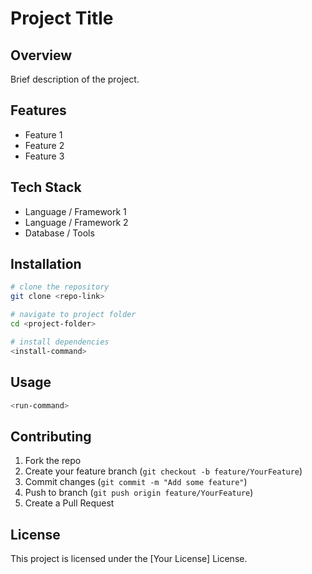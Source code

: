 # Project Title

## Overview
Brief description of the project.

## Features
- Feature 1
- Feature 2
- Feature 3

## Tech Stack
- Language / Framework 1
- Language / Framework 2
- Database / Tools

## Installation
```bash
# clone the repository
git clone <repo-link>

# navigate to project folder
cd <project-folder>

# install dependencies
<install-command>
```

## Usage
```bash
<run-command>
```

## Contributing
1. Fork the repo  
2. Create your feature branch (`git checkout -b feature/YourFeature`)  
3. Commit changes (`git commit -m "Add some feature"`)  
4. Push to branch (`git push origin feature/YourFeature`)  
5. Create a Pull Request  

## License
This project is licensed under the [Your License] License.
